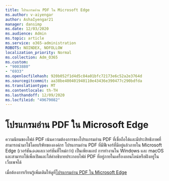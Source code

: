 ```yaml
---
title: โปรแกรมอ่าน PDF ใน Microsoft Edge
ms.author: v-aiyengar
author: AshaIyengar21
manager: dansimp
ms.date: 12/03/2020
ms.audience: Admin
ms.topic: article
ms.service: o365-administration
ROBOTS: NOINDEX, NOFOLLOW
localization_priority: Normal
ms.collection: Adm_O365
ms.custom:
- "9003880"
- "6933"
ms.openlocfilehash: 920b052f1d4d5c84a01bfc72173e6c52a2e3764d
ms.sourcegitcommit: aa38be400401940110e43436e390477c290bdfda
ms.translationtype: MT
ms.contentlocale: th-TH
ms.lasthandoff: 12/09/2020
ms.locfileid: "49679082"
---
```

# <a name="pdf-reader-in-microsoft-edge"></a>โปรแกรมอ่าน PDF ใน Microsoft Edge

ความนิยมของไฟล์ PDF เน้นความต้องการของโปรแกรมอ่าน PDF ที่เชื่อถือได้และมีประสิทธิภาพที่สามารถนำมาใช้โดยบริษัทขององค์กร โปรแกรมอ่าน PDF ที่มีฟีเจอร์ที่มีอยู่แล้วภายใน Microsoft Edge (เวอร์ชัน๗๗และเวอร์ชันที่ใหม่กว่า) เป็นเพียงแอป การทำงานใน Windows และ macOS และสามารถใช้เพื่อเปิดและใส่คำอธิบายประกอบไฟล์ PDF ที่อยู่ภายในเครื่องออนไลน์หรือฝังอยู่ในเว็บเพจได้

เมื่อต้องการเรียนรู้เพิ่มเติมให้ดูที่[โปรแกรมอ่าน PDF ใน Microsoft Edge](https://go.microsoft.com/fwlink/?linkid=2140005)

